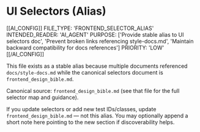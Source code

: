 ﻿# UI Selectors (Alias)

[[AI_CONFIG]]
FILE_TYPE: 'FRONTEND_SELECTOR_ALIAS'
INTENDED_READER: 'AI_AGENT'
PURPOSE: ['Provide stable alias to UI selectors doc', 'Prevent broken links referencing style-docs.md', 'Maintain backward compatibility for docs references']
PRIORITY: 'LOW'
[[/AI_CONFIG]]

This file exists as a stable alias because multiple documents referenced `docs/style-docs.md` while the canonical selectors document is `frontend_design_bible.md`.

Canonical source: `frontend_design_bible.md` (see that file for the full selector map and guidance).

If you update selectors or add new test IDs/classes, update `frontend_design_bible.md` — not this alias. You may optionally append a short note here pointing to the new section if discoverability helps.
